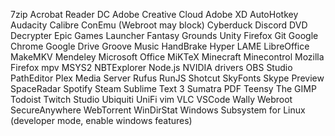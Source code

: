 7zip
Acrobat Reader DC
Adobe Creative Cloud
Adobe XD
AutoHotkey
Audacity
Calibre
ConEmu (Webroot may block)
Cyberduck
Discord
DVD Decrypter
Epic Games Launcher
Fantasy Grounds Unity
Firefox
Git
Google Chrome
Google Drive
Groove Music
HandBrake
Hyper
LAME
LibreOffice
MakeMKV
Mendeley
Microsoft Office
MiKTeX
Minecraft
Minecontrol
Mozilla Firefox
mpv
MSYS2
NBTExplorer
Node.js
NVIDIA drivers
OBS Studio
PathEditor
Plex Media Server
Rufus
RunJS
Shotcut
SkyFonts
Skype Preview
SpaceRadar
Spotify
Steam
Sublime Text 3
Sumatra PDF
Teensy
The GIMP
Todoist
Twitch Studio
Ubiquiti UniFi
vim
VLC
VSCode
Wally
Webroot SecureAnywhere
WebTorrent
WinDirStat
Windows Subsystem for Linux (developer mode, enable windows features)
